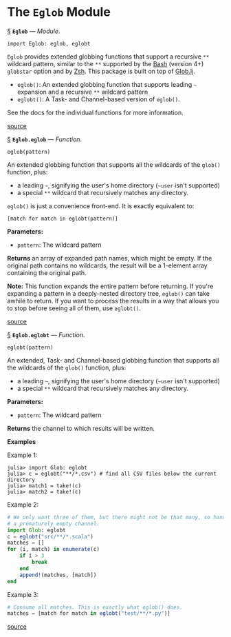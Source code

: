 
<a id='The-Eglob-Module-1'></a>

# The `Eglob` Module



<a id='Eglob' href='#Eglob'>§</a>
**`Eglob`** &mdash; *Module*.



```
import Eglob: eglob, eglobt
```

`Eglob` provides extended globbing functions that support a recursive `**` wildcard pattern, similar to the `**` supported by the [Bash](https://www.gnu.org/software/bash/) (version 4+) `globstar` option and by [Zsh](http://www.zsh.org/). This package is built on top of [Glob.lj](https://github.com/vtjnash/Glob.jl).

  * `eglob()`: An extended globbing function that supports leading `~` expansion and a recursive `**` wildcard pattern
  * `eglobt()`: A Task- and Channel-based version of `eglob()`.

See the docs for the individual functions for more information.


<a target='_blank' href='https://github.com/bmc/Eglob.jl/tree/5029888468ded762a0e9657521fe71e1e4ff7ea9/src/Eglob.jl#L4-L18' class='documenter-source'>source</a><br>

<a id='Eglob.eglob' href='#Eglob.eglob'>§</a>
**`Eglob.eglob`** &mdash; *Function*.



```
eglob(pattern)
```

An extended globbing function that supports all the wildcards of the `glob()` function, plus:

  * a leading `~`, signifying the user's home directory (`~user` isn't supported)
  * a special `**` wildcard that recursively matches any directory.

`eglob()` is just a convenience front-end. It is exactly equivalent to:

```
[match for match in eglobt(pattern)]
```

**Parameters:**

  * `pattern`: The wildcard pattern

**Returns** an array of expanded path names, which might be empty. If the original path contains no wildcards, the result will be a 1-element array containing the original path.

**Note:** This function expands the entire pattern before returning. If you're expanding a pattern in a deeply-nested directory tree, `eglob()` can take awhile to return. If you want to process the results in a way that allows you to stop before seeing all of them, use `eglobt()`.


<a target='_blank' href='https://github.com/bmc/Eglob.jl/tree/5029888468ded762a0e9657521fe71e1e4ff7ea9/src/Eglob.jl#L44-L69' class='documenter-source'>source</a><br>

<a id='Eglob.eglobt' href='#Eglob.eglobt'>§</a>
**`Eglob.eglobt`** &mdash; *Function*.



```
eglobt(pattern)
```

An extended, Task- and Channel-based globbing function that supports all the wildcards of the `glob()` function, plus:

  * a leading `~`, signifying the user's home directory (`~user` isn't supported)
  * a special `**` wildcard that recursively matches any directory.

**Parameters:**

  * `pattern`: The wildcard pattern

**Returns** the channel to which results will be written.

**Examples**

Example 1:

```julia-repl
julia> import Glob: eglobt
julia> c = eglobt("**/*.csv") # find all CSV files below the current directory
julia> match1 = take!(c)
julia> match2 = take!(c)
```

Example 2:

```julia
# We only want three of them, but there might not be that many, so handle
# a prematurely empty channel.
import Glob: eglobt
c = eglobt("src/**/*.scala")
matches = []
for (i, match) in enumerate(c)
    if i > 3
        break
    end
    append!(matches, [match])
end
```

Example 3:

```julia
# Consume all matches. This is exactly what eglob() does.
matches = [match for match in eglobt("test/**/*.py")]
```


<a target='_blank' href='https://github.com/bmc/Eglob.jl/tree/5029888468ded762a0e9657521fe71e1e4ff7ea9/src/Eglob.jl#L74-L123' class='documenter-source'>source</a><br>


